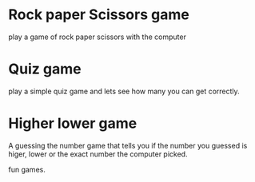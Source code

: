 
 # Rock paper Scissors game
 play a game of rock paper scissors with the computer
 
 # Quiz game
 play a simple quiz game and lets see how many you can get correctly.
 
 # Higher lower game
 A guessing the number game that tells you if the number you guessed is higer, lower or the exact number the computer picked.
 
 fun games.
 
